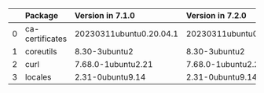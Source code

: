 <!-- markdown-link-check-disable -->

|    | Package         | Version in 7.1.0        | Version in 7.2.0        | Status   |
|---:|:----------------|:------------------------|:------------------------|:---------|
|  0 | ca-certificates | 20230311ubuntu0.20.04.1 | 20230311ubuntu0.20.04.1 |          |
|  1 | coreutils       | 8.30-3ubuntu2           | 8.30-3ubuntu2           |          |
|  2 | curl            | 7.68.0-1ubuntu2.21      | 7.68.0-1ubuntu2.21      |          |
|  3 | locales         | 2.31-0ubuntu9.14        | 2.31-0ubuntu9.14        |          |
